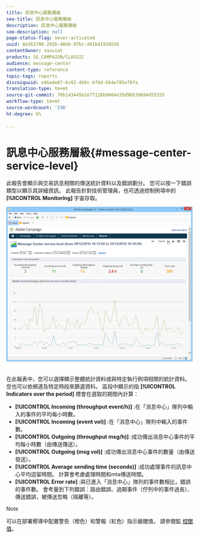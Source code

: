```yaml
---
title: 訊息中心服務層級
seo-title: 訊息中心服務層級
description: 訊息中心服務層級
seo-description: null
page-status-flag: never-activated
uuid: 8e363706-292b-40db-97bc-d41b41910556
contentOwner: sauviat
products: SG_CAMPAIGN/CLASSIC
audience: message-center
content-type: reference
topic-tags: reports
discoiquuid: e46a4e87-6c02-4b9c-bf6d-bb4e785e78fa
translation-type: tm+mt
source-git-commit: 70b143445b2e77128b9404e35d96b39694d55335
workflow-type: tm+mt
source-wordcount: '236'
ht-degree: 6%

---
```



# 訊息中心服務層級{#message-center-service-level}

此報告會顯示與交易訊息相關的傳送統計資料以及錯誤劃分。 您可以按一下錯誤類型以顯示其詳細資訊。 此報告針對技術管理員，也可透過控制例項中的 **[!UICONTROL Monitoring]** 宇宙存取。

![](assets/mc_reports_1.png)

在此報表中，您可以選擇顯示整體統計資料或與特定執行例項相關的統計資料。 您也可以依頻道及特定時段來篩選資料。 區段中顯示的指 **[!UICONTROL Indicators over the period]** 標會在選取的期間內計算：

* **[!UICONTROL Incoming (throughput event/h)]** :在「消息中心」隊列中輸入的事件的平均每小時數。
* **[!UICONTROL Incoming (event vol)]** :在「消息中心」隊列中輸入的事件數。
* **[!UICONTROL Outgoing (throughput msg/h)]** :成功傳出消息中心事件的平均每小時數（由傳送傳送）。
* **[!UICONTROL Outgoing (msg vol)]** :成功傳出消息中心事件的數量（由傳送發送）。
* **[!UICONTROL Average sending time (seconds)]** :成功處理事件的訊息中心平均逗留時間。 計算會考慮處理時間和mta傳送時間。
* **[!UICONTROL Error rate]** :與已進入「消息中心」隊列的事件數相比，錯誤的事件數。 會考量到下列錯誤：路由錯誤、過期事件（佇列中的事件過長）、傳送錯誤，被傳送忽略（隔離等）。

>[!NOTE]
>
>可以在部署嚮導中配置警告（橙色）和警報（紅色）指示器閾值。 請參閱監 [控閾值](../../message-center/using/monitoring-thresholds.md)。

